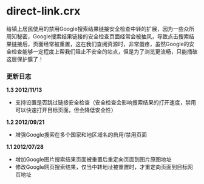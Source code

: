 direct-link.crx
===============

给镇上居民使用的禁用Google搜索结果链接安全检查中转的扩展，因为一些众所周知秘密，Google搜索结果链接的安全检查页面经常会被抽风，导致点击搜索结果链接后，页面经常被重置，这在我们查阅资源时，非常蛋疼，虽然Google的安全检查能够一定程度上帮我们阻止不安全的站点，但是为了浏览更流畅，只能捅破这层保护膜了！

### 更新日志

**1.3 2012/11/13**

  * 支持设置是否跳过链接安全检查（安全检查会影响搜索结果的打开速度，禁用可以快速打开目标页面，但会降低安全性）

**1.2 2012/09/21**

  * 增强Google搜索在多个国家和地区域名的启用/禁用页面

**1.1 2012/07/28**  

  * 增加Google图片搜索结果页面被重置后重定向页面到图片原图地址
  * 修改Google网页搜索结果，仅当中转地址被重置时，才重定向页面到目标网页地址
